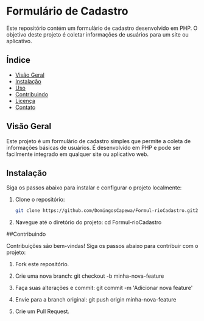 # Formulário de Cadastro

Este repositório contém um formulário de cadastro desenvolvido em PHP. O objetivo deste projeto é coletar informações de usuários para um site ou aplicativo.

## Índice

- [Visão Geral](#visão-geral)
- [Instalação](#instalação)
- [Uso](#uso)
- [Contribuindo](#contribuindo)
- [Licença](#licença)
- [Contato](#contato)

## Visão Geral

Este projeto é um formulário de cadastro simples que permite a coleta de informações básicas de usuários. É desenvolvido em PHP e pode ser facilmente integrado em qualquer site ou aplicativo web.

## Instalação

Siga os passos abaixo para instalar e configurar o projeto localmente:

1. Clone o repositório:
   ```sh
   git clone https://github.com/DomingosCapewa/Formul-rioCadastro.git2. 
2. Navegue até o diretório do projeto: cd Formul-rioCadastro

##Contribuindo

Contribuições são bem-vindas! Siga os passos abaixo para contribuir com o projeto:

1. Fork este repositório.

2. Crie uma nova branch: git checkout -b minha-nova-feature

3. Faça suas alterações e commit: git commit -m 'Adicionar nova feature'

4. Envie para a branch original: git push origin minha-nova-feature

5. Crie um Pull Request.
